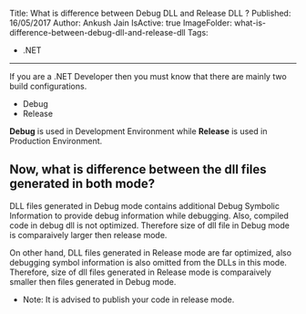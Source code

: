 Title: What is difference between Debug DLL and Release DLL ?
Published: 16/05/2017
Author: Ankush Jain
IsActive: true
ImageFolder: what-is-difference-between-debug-dll-and-release-dll
Tags:
  - .NET
---
If you are a .NET Developer then you must know that there are mainly two build configurations. 
- Debug 
- Release

**Debug** is used in Development Environment while **Release** is used in Production Environment.

## Now, what is difference between the dll files generated in both mode?
DLL files generated in Debug mode contains additional Debug Symbolic Information to provide debug information while debugging. Also, compiled code in debug dll is not optimized. Therefore size of dll file in Debug mode is comparaively larger then release mode.

On other hand, DLL files generated in Release mode are far optimized, also debugging symbol information is also omitted from the DLLs in this mode. Therefore, size of dll files generated in Release mode is comparaively smaller then files generated in Debug mode.

- Note: It is advised to publish your code in release mode.


                
